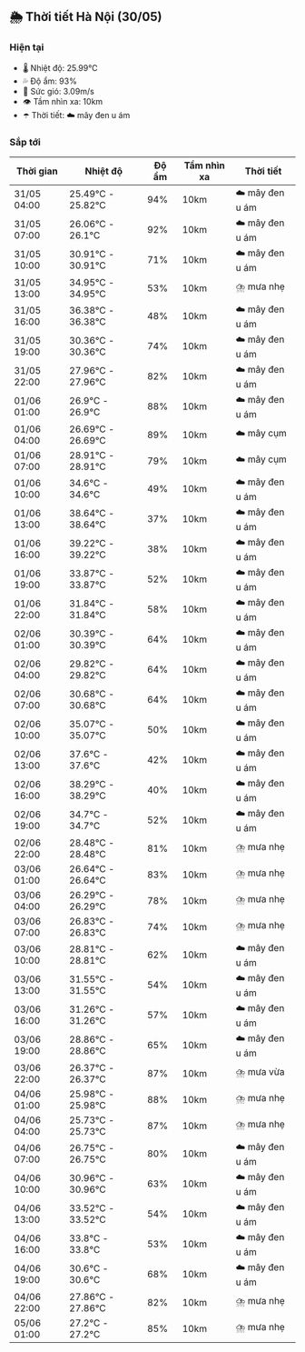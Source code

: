 ## 🌦️ Thời tiết Hà Nội (30/05)

### Hiện tại

- 🌡️ Nhiệt độ: 25.99℃
- 💦 Độ ẩm: 93%
- 💨 Sức gió: 3.09m/s
- 👁️ Tầm nhìn xa: 10km
- ☂️ Thời tiết: ☁️ mây đen u ám

### Sắp tới

| Thời gian | Nhiệt độ | Độ ẩm | Tầm nhìn xa | Thời tiết |
| --- | --- | --- | --- | --- |
| 31/05 04:00 | 25.49℃ - 25.82℃ | 94% | 10km | ☁️ mây đen u ám |
| 31/05 07:00 | 26.06℃ - 26.1℃ | 92% | 10km | ☁️ mây đen u ám |
| 31/05 10:00 | 30.91℃ - 30.91℃ | 71% | 10km | ☁️ mây đen u ám |
| 31/05 13:00 | 34.95℃ - 34.95℃ | 53% | 10km | ⛈️ mưa nhẹ |
| 31/05 16:00 | 36.38℃ - 36.38℃ | 48% | 10km | ☁️ mây đen u ám |
| 31/05 19:00 | 30.36℃ - 30.36℃ | 74% | 10km | ☁️ mây đen u ám |
| 31/05 22:00 | 27.96℃ - 27.96℃ | 82% | 10km | ☁️ mây đen u ám |
| 01/06 01:00 | 26.9℃ - 26.9℃ | 88% | 10km | ☁️ mây đen u ám |
| 01/06 04:00 | 26.69℃ - 26.69℃ | 89% | 10km | ☁️ mây cụm |
| 01/06 07:00 | 28.91℃ - 28.91℃ | 79% | 10km | ☁️ mây cụm |
| 01/06 10:00 | 34.6℃ - 34.6℃ | 49% | 10km | ☁️ mây đen u ám |
| 01/06 13:00 | 38.64℃ - 38.64℃ | 37% | 10km | ☁️ mây đen u ám |
| 01/06 16:00 | 39.22℃ - 39.22℃ | 38% | 10km | ☁️ mây đen u ám |
| 01/06 19:00 | 33.87℃ - 33.87℃ | 52% | 10km | ☁️ mây đen u ám |
| 01/06 22:00 | 31.84℃ - 31.84℃ | 58% | 10km | ☁️ mây đen u ám |
| 02/06 01:00 | 30.39℃ - 30.39℃ | 64% | 10km | ☁️ mây đen u ám |
| 02/06 04:00 | 29.82℃ - 29.82℃ | 64% | 10km | ☁️ mây đen u ám |
| 02/06 07:00 | 30.68℃ - 30.68℃ | 64% | 10km | ☁️ mây đen u ám |
| 02/06 10:00 | 35.07℃ - 35.07℃ | 50% | 10km | ☁️ mây đen u ám |
| 02/06 13:00 | 37.6℃ - 37.6℃ | 42% | 10km | ☁️ mây đen u ám |
| 02/06 16:00 | 38.29℃ - 38.29℃ | 40% | 10km | ☁️ mây đen u ám |
| 02/06 19:00 | 34.7℃ - 34.7℃ | 52% | 10km | ☁️ mây đen u ám |
| 02/06 22:00 | 28.48℃ - 28.48℃ | 81% | 10km | ⛈️ mưa nhẹ |
| 03/06 01:00 | 26.64℃ - 26.64℃ | 83% | 10km | ⛈️ mưa nhẹ |
| 03/06 04:00 | 26.29℃ - 26.29℃ | 78% | 10km | ⛈️ mưa nhẹ |
| 03/06 07:00 | 26.83℃ - 26.83℃ | 74% | 10km | ⛈️ mưa nhẹ |
| 03/06 10:00 | 28.81℃ - 28.81℃ | 62% | 10km | ☁️ mây đen u ám |
| 03/06 13:00 | 31.55℃ - 31.55℃ | 54% | 10km | ☁️ mây đen u ám |
| 03/06 16:00 | 31.26℃ - 31.26℃ | 57% | 10km | ☁️ mây đen u ám |
| 03/06 19:00 | 28.86℃ - 28.86℃ | 65% | 10km | ☁️ mây đen u ám |
| 03/06 22:00 | 26.37℃ - 26.37℃ | 87% | 10km | ⛈️ mưa vừa |
| 04/06 01:00 | 25.98℃ - 25.98℃ | 88% | 10km | ⛈️ mưa nhẹ |
| 04/06 04:00 | 25.73℃ - 25.73℃ | 87% | 10km | ⛈️ mưa nhẹ |
| 04/06 07:00 | 26.75℃ - 26.75℃ | 80% | 10km | ☁️ mây đen u ám |
| 04/06 10:00 | 30.96℃ - 30.96℃ | 63% | 10km | ☁️ mây đen u ám |
| 04/06 13:00 | 33.52℃ - 33.52℃ | 54% | 10km | ☁️ mây đen u ám |
| 04/06 16:00 | 33.8℃ - 33.8℃ | 53% | 10km | ☁️ mây đen u ám |
| 04/06 19:00 | 30.6℃ - 30.6℃ | 68% | 10km | ☁️ mây đen u ám |
| 04/06 22:00 | 27.86℃ - 27.86℃ | 82% | 10km | ⛈️ mưa nhẹ |
| 05/06 01:00 | 27.2℃ - 27.2℃ | 85% | 10km | ⛈️ mưa nhẹ |
